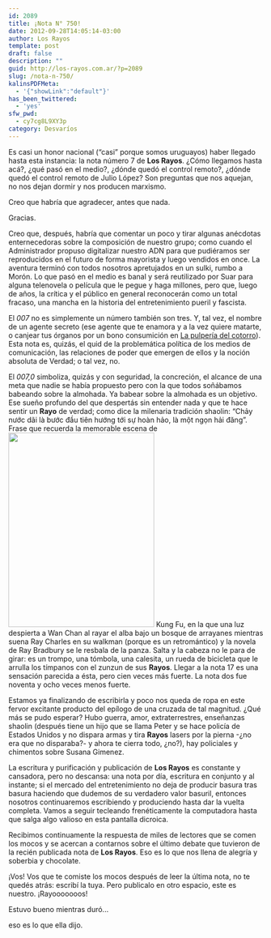 ```yaml
---
id: 2089
title: ¡Nota N° 750!
date: 2012-09-28T14:05:14-03:00
author: Los Rayos
template: post
draft: false
description: ""
guid: http://los-rayos.com.ar/?p=2089
slug: /nota-n-750/
kalinsPDFMeta:
  - '{"showLink":"default"}'
has_been_twittered:
  - 'yes'
sfw_pwd:
  - cy7cg8L9XY3p
category: Desvaríos
---
```

Es casi un honor nacional (“casi” porque somos uruguayos) haber llegado hasta esta instancia: la nota número 7 de **Los Rayos**. ¿Cómo llegamos hasta acá?, ¿qué pasó en el medio?, ¿dónde quedó el control remoto?, ¿dónde quedó el control remoto de Julio López? Son preguntas que nos aquejan, no nos dejan dormir y nos producen marxismo.

Creo que habría que agradecer, antes que nada.

Gracias.

Creo que, después, habría que comentar un poco y tirar algunas anécdotas enternecedoras sobre la composición de nuestro grupo; como cuando el Administrador propuso digitalizar nuestro ADN para que pudiéramos ser reproducidos en el futuro de forma mayorista y luego vendidos en once. La aventura terminó con todos nosotros apretujados en un sulki, rumbo a Morón. Lo que pasó en el medio es banal y será reutilizado por Suar para alguna telenovela o película que le pegue y haga millones, pero que, luego de años, la crítica y el público en general reconocerán como un total fracaso, una mancha en la historia del entretenimiento pueril y fascista.

El _007_ no es simplemente un número también son tres. Y, tal vez, el nombre de un agente secreto (ese agente que te enamora y a la vez quiere matarte, o canjear tus órganos por un bono consumición en [La pulpería del cotorro](http://los-rayos.com/porque-estarbaqs-es-para-la-gilada/)). Esta nota es, quizás, el quid de la problemática política de los medios de comunicación, las relaciones de poder que emergen de ellos y la noción absoluta de Verdad; o tal vez, no.

El _007,0_ simboliza, quizás y con seguridad, la concreción, el alcance de una meta que nadie se había propuesto pero con la que todos soñábamos babeando sobre la almohada. Ya babear sobre la almohada es un objetivo. Ese sueño profundo del que despertás sin entender nada y que te hace sentir un **Rayo** de verdad; como dice la milenaria tradición shaolin: “Chảy nước dãi là bước đầu tiên hướng tới sự hoàn hảo, là một ngọn hải đăng”. Frase que recuerda la memorable escena de<img title="Wan Chan Kein" src="https://www.nostalgiastore.co.uk/files/kungfu.JPG" alt="" width="288" height="384" /> Kung Fu, en la que una luz despierta a Wan Chan al rayar el alba bajo un bosque de arrayanes mientras suena Ray Charles en su walkman (porque es un retromántico) y la novela de Ray Bradbury se le resbala de la panza. Salta y la cabeza no le para de girar: es un trompo, una tómbola, una calesita, un rueda de bicicleta que le arrulla los tímpanos con el zunzun de sus **Rayos**. Llegar a la nota 17 es una sensación parecida a ésta, pero cien veces más fuerte. La nota dos fue noventa y ocho veces menos fuerte.

Estamos ya finalizando de escribirla y poco nos queda de ropa en este fervor excitante producto del epílogo de una cruzada de tal magnitud. ¿Qué más se pudo esperar? Hubo guerra, amor, extraterrestres, enseñanzas shaolin (después tiene un hijo que se llama Peter y se hace policía de Estados Unidos y no dispara armas y tira **Rayos** lasers por la pierna -¿no era que no disparaba?- y ahora te cierra todo, ¿no?), hay policiales y chimentos sobre Susana Gimenez.

La escritura y purificación y publicación de **Los Rayos** es constante y cansadora, pero no descansa: una nota por día, escritura en conjunto y al instante; si el mercado del entretenimiento no deja de producir basura tras basura haciendo que dudemos de su verdadero valor basuril, entonces nosotros continuaremos escribiendo y produciendo hasta dar la vuelta completa. Vamos a seguir tecleando frenéticamente la computadora hasta que salga algo valioso en esta pantalla dicroica.

Recibimos continuamente la respuesta de miles de lectores que se comen los mocos y se acercan a contarnos sobre el último debate que tuvieron de la recién publicada nota de **Los Rayos**. Eso es lo que nos llena de alegría y soberbia y chocolate.

¡Vos! Vos que te comiste los mocos después de leer la última nota, no te quedés atrás: escribí la tuya. Pero publicalo en otro espacio, este es nuestro. ¡Rayooooooos!

Estuvo bueno mientras duró...

eso es lo que ella dijo.